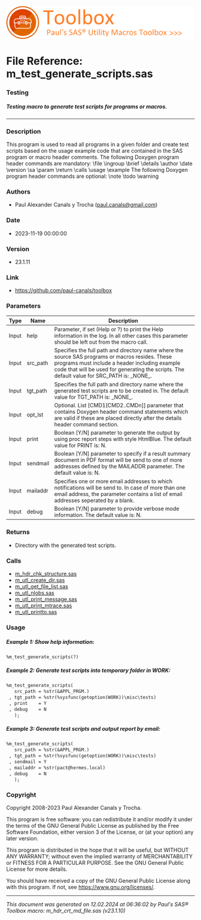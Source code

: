 ![../../misc/images/doc_banner.png](../../misc/images/doc_banner.png)
# 
# File Reference: m_test_generate_scripts.sas

### Testing

##### Testing macro to generate test scripts for programs or macros.

***

### Description
This program is used to read all programs in a given folder and create test scripts based on the usage example code that are contained in the SAS program or macro header comments. The following Doxygen program header commands are mandatory:
 \\file
 \\ingroup
 \\brief
 \\details
 \\author
 \\date
 \\version
 \\sa
 \\param
 \\return
 \\calls
 \\usage
 \\example
 The following Doxygen program header commands are optional:
 \\note
 \\todo
 \\warning


### Authors
* Paul Alexander Canals y Trocha (paul.canals@gmail.com)

### Date
* 2023-11-19 00:00:00

### Version
* 23.1.11

### Link
* https://github.com/paul-canals/toolbox

### Parameters
| Type | Name | Description |
| ---- | ---- | ----------- |
| Input | help | Parameter, if set (Help or ?) to print the Help information in the log. In all other cases this parameter should be left out from the macro call. |
| Input | src_path | Specifies the full path and directory name where the source SAS programs or macros resides. These programs must include a header including example code that will be used for generating the scripts. The default value for SRC_PATH is: \_NONE\_. |
| Input | tgt_path | Specifies the full path and directory name where the generated test scripts are to be created in. The default value for TGT_PATH is: \_NONE\_. |
| Input | opt_lst | Optional. List [CMD1[CMD2..CMDn]] parameter that contains Doxygen header command statements which are valid if these are placed directly after the details header command section. |
| Input | print | Boolean [Y/N] parameter to generate the output by using proc report steps with style HtmlBlue. The default value for PRINT is: N. |
| Input | sendmail | Boolean [Y/N] parameter to specify if a result summary document in PDF format will be send to one of more addresses defined by the MAILADDR parameter. The default value is: N. |
| Input | mailaddr | Specifies one or more email addresses to which notifications will be send to. In case of more than one email address, the parameter contains a list of email addresses seperated by a blank. |
| Input | debug | Boolean [Y/N] parameter to provide verbose mode information. The default value is: N. |

### Returns
* Directory with the generated test scripts.

### Calls
* [m_hdr_chk_structure.sas](m_hdr_chk_structure.md)
* [m_utl_create_dir.sas](m_utl_create_dir.md)
* [m_utl_get_file_list.sas](m_utl_get_file_list.md)
* [m_utl_nlobs.sas](m_utl_nlobs.md)
* [m_utl_print_message.sas](m_utl_print_message.md)
* [m_utl_print_mtrace.sas](m_utl_print_mtrace.md)
* [m_utl_printto.sas](m_utl_printto.md)

### Usage

##### Example 1: Show help information:
```sas
%m_test_generate_scripts(?)
```

##### Example 2: Generate test scripts into temporary folder in WORK:
```sas
%m_test_generate_scripts(
   src_path = %str(&APPL_PRGM.)
 , tgt_path = %str(%sysfunc(getoption(WORK))\misc\tests)
 , print    = Y
 , debug    = N
   );
```

##### Example 3: Generate test scripts and output report by email:
```sas
%m_test_generate_scripts(
   src_path = %str(&APPL_PRGM.)
 , tgt_path = %str(%sysfunc(getoption(WORK))\misc\tests)
 , sendmail = Y
 , mailaddr = %str(pact@hermes.local)
 , debug    = N
   );
```

### Copyright
Copyright 2008-2023 Paul Alexander Canals y Trocha. 
 
This program is free software: you can redistribute it and/or modify 
it under the terms of the GNU General Public License as published by 
the Free Software Foundation, either version 3 of the License, or 
(at your option) any later version. 
 
This program is distributed in the hope that it will be useful, 
but WITHOUT ANY WARRANTY; without even the implied warranty of 
MERCHANTABILITY or FITNESS FOR A PARTICULAR PURPOSE. See the 
GNU General Public License for more details. 
 
You should have received a copy of the GNU General Public License 
along with this program. If not, see <https://www.gnu.org/licenses/>. 


***
*This document was generated on 12.02.2024 at 06:36:02  by Paul's SAS&reg; Toolbox macro: m_hdr_crt_md_file.sas (v23.1.10)*
